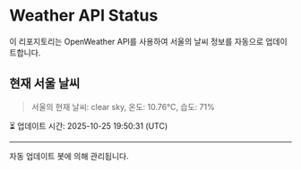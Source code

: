 
# Weather API Status

이 리포지토리는 OpenWeather API를 사용하여 서울의 날씨 정보를 자동으로 업데이트합니다.

## 현재 서울 날씨
> 서울의 현재 날씨: clear sky, 온도: 10.76°C, 습도: 71%

⏳ 업데이트 시간: 2025-10-25 19:50:31 (UTC)

---
자동 업데이트 봇에 의해 관리됩니다.
